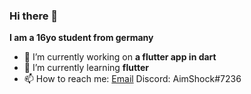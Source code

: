 ### Hi there 👋

**I am a 16yo student from germany**

- 🔭 I’m currently working on **a flutter app in dart**
- 🌱 I’m currently learning **flutter**
- 📫 How to reach me: [Email](mailto:me@timlohrer.de) Discord: AimShock#7236

<!--
- 👯 I’m looking to collaborate on ...
- ⚡ Fun fact: ...
-->
